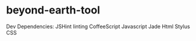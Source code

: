 # beyond-earth-tool

Dev Dependencies:
JSHint				    linting
CoffeeScript		  Javascript
Jade				      Html
Stylus				    CSS
